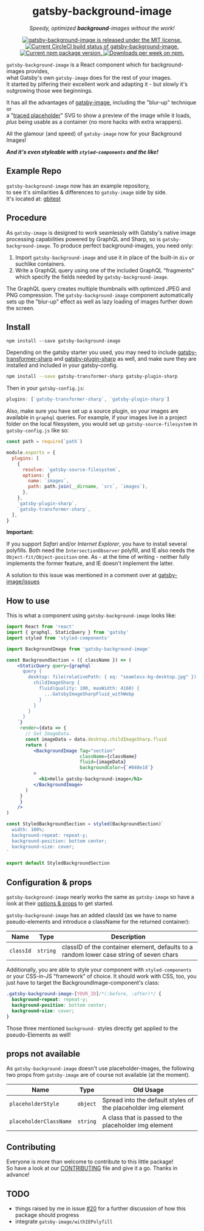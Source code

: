 <h1 align="center">
  gatsby-background-image
</h1>
<p align="center">
  <i>Speedy, optimized <strong>background</strong>-images without the work!</i>
</p>
<p align="center">
  <a href="https://github.com/timhagn/gatsby-background-image/blob/master/LICENSE">
    <img src="https://img.shields.io/badge/license-MIT-blue.svg" alt="gatsby-background-image is released under the MIT license." />
  </a>
    <a href="https://circleci.com/gh/timhagn/gatsby-background-image">
      <img src="https://circleci.com/gh/timhagn/gatsby-background-image.svg?style=shield" alt="Current CircleCI build status of gatsby-background-image." />
    </a>
  <a href="https://www.npmjs.org/package/gatsby-background-image">
    <img src="https://img.shields.io/npm/v/gatsby-background-image.svg" alt="Current npm package version." />
  </a>
  <a href="https://npmcharts.com/compare/gatsby-background-image?minimal=true">
    <img src="https://img.shields.io/npm/dw/gatsby-background-image.svg" alt="Downloads per week on npm." />
  </a>
</p>

`gatsby-background-image` is a React component which for background-images
provides,  
what Gatsby's own `gatsby-image` does for the rest of your images.  
It started by pilfering their excellent work and adapting it - but slowly it's
outgrowing those wee beginnings.  

It has all the advantages of [gatsby-image](https://github.com/gatsbyjs/gatsby/tree/master/packages/gatsby-image),
including the "blur-up" technique or  
a "[traced placeholder](https://github.com/gatsbyjs/gatsby/issues/2435)"
SVG to show a preview of the image while it loads,   
*plus* being usable as a container (no more hacks with extra wrappers).

All the glamour (and speed) of `gatsby-image` now for your Background Images!

___And it's even styleable with `styled-components` and the like!___   

## Example Repo

`gatsby-background-image` now has an example repository,  
to see it's similarities & differences to `gatsby-image` side by side.  
It's located at: [gbitest](https://github.com/timhagn/gbitest)

## Procedure

As `gatsby-image` is designed to work seamlessly with Gatsby's native image
processing capabilities powered by GraphQL and Sharp, so is `gatsby-background-image`. 
To produce perfect background-images, you need only:

1. Import `gatsby-background-image` and use it in place of the built-in `div`
   or suchlike containers. 
2. Write a GraphQL query using one of the included GraphQL "fragments"
   which specify the fields needed by `gatsby-background-image`.

The GraphQL query creates multiple thumbnails with optimized JPEG and PNG
compression. The `gatsby-background-image` component automatically sets up the 
"blur-up" effect as well as lazy loading of images further down the screen.

## Install

`npm install --save gatsby-background-image`

Depending on the gatsby starter you used, you may need to include [gatsby-transformer-sharp](/packages/gatsby-transformer-sharp/) and [gatsby-plugin-sharp](/packages/gatsby-plugin-sharp/) as well, and make sure they are installed and included in your gatsby-config.

```bash
npm install --save gatsby-transformer-sharp gatsby-plugin-sharp
```

Then in your `gatsby-config.js`:

```js
plugins: [`gatsby-transformer-sharp`, `gatsby-plugin-sharp`]
```

Also, make sure you have set up a source plugin, so your images are available in `graphql` queries. For example, if your images live in a project folder on the local filesystem, you would set up `gatsby-source-filesystem` in `gatsby-config.js` like so:

```js
const path = require(`path`)

module.exports = {
  plugins: [
    {
      resolve: `gatsby-source-filesystem`,
      options: {
        name: `images`,
        path: path.join(__dirname, `src`, `images`),
      },
    },
    `gatsby-plugin-sharp`,
    `gatsby-transformer-sharp`,
  ],
}
```

**Important:**

If you support *Safari* and/or *Internet Explorer*, you have to install several 
polyfills. Both need the `IntersectionObserver` polyfill, and IE also needs the 
`Object-fit/Object-position` one. As - at the time of writing - neither fully 
implements the former feature, and IE doesn't implement the latter.

A solution to this issue was mentioned in a comment over at [gatsby-image/issues](https://github.com/gatsbyjs/gatsby/issues/4021#issuecomment-445238511)   

## How to use

This is what a component using `gatsby-background-image` looks like:

```jsx
import React from 'react'
import { graphql, StaticQuery } from 'gatsby'
import styled from 'styled-components'

import BackgroundImage from 'gatsby-background-image'

const BackgroundSection = ({ className }) => (
    <StaticQuery query={graphql`
      query {
        desktop: file(relativePath: { eq: "seamless-bg-desktop.jpg" }) {
          childImageSharp {
            fluid(quality: 100, maxWidth: 4160) {
              ...GatsbyImageSharpFluid_withWebp
            }
          }
        }
      }
    `}
     render={data => {
       // Set ImageData.
       const imageData = data.desktop.childImageSharp.fluid
       return (
          <BackgroundImage Tag="section"
                           className={className}
                           fluid={imageData}
                           backgroundColor={`#040e18`}
          >
            <h1>Hello gatsby-background-image</h1>
          </BackgroundImage>
       )
     }
     }
    />
)

const StyledBackgroundSection = styled(BackgroundSection)`
  width: 100%;
  background-repeat: repeat-y;
  background-position: bottom center;
  background-size: cover;
`

export default StyledBackgroundSection

```

## Configuration & props

`gatsby-background-image` nearly works the same as `gatsby-image` so have a look
at their [options & props](https://github.com/gatsbyjs/gatsby/tree/master/packages/gatsby-image#two-types-of-responsive-images)
to get started.

`gatsby-background-image` has an added classId (as we have to name
pseudo-elements and introduce a className for the returned container):

| Name                   | Type                | Description                                                                             |
| ---------------------- | ------------------- | ----------------------------------------------------------------------------------------|
| `classId`              | `string`            | classID of the container element, defaults to a random lower case string of seven chars |

Additionally, you are able to style your component with `styled-components` or
your CSS-in-JS "framework" of choice. It should work with CSS, too, you just
have to target the BackgroundImage-component's class:

```css
.gatsby-background-image-[YOUR_ID]/*(:before, :after)*/ {
  background-repeat: repeat-y;
  background-position: bottom center;
  background-size: cover;
}
```

Those three mentioned `background-` styles directly get applied to the 
pseudo-Elements as well!

## props not available

As `gatsby-background-image` doesn't use placeholder-images, the following two
props from `gatsby-image` are of course not available (at the moment).

| Name                   | Type                | Old Usage                                                     |
| ---------------------- | ------------------- | --------------------------------------------------------------|
| `placeholderStyle`     | `object`            | Spread into the default styles of the placeholder img element |
| `placeholderClassName` | `string`            | A class that is passed to the placeholder img element         |


## Contributing

Everyone is more than welcome to contribute to this little package!   
So have a look at our [CONTRIBUTING](CONTRIBUTING.md) file and give it a go.
Thanks in advance!

## TODO
- things raised by me in issue [#20](https://github.com/timhagn/gatsby-background-image/issues/20) 
for a further discussion of how this package should progress 
- integrate `gatsby-image/withIEPolyfill`



